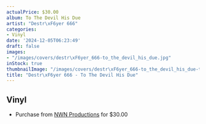 ```yaml
---
actualPrice: $30.00
album: To The Devil His Due
artist: "Destr\xF6yer 666"
categories:
- Vinyl
date: '2024-12-05T06:23:49'
draft: false
images:
- "/images/covers/destr\xF6yer_666-to_the_devil_his_due.jpg"
inStock: true
thumbnailImage: "/images/covers/destr\xF6yer_666-to_the_devil_his_due-thumb.jpg"
title: "Destr\xF6yer 666 - To The Devil His Due"
---
```


## Vinyl
* Purchase from [NWN Productions](http://shop.nwnprod.com/index.php?route=product/product&path=75&product_id=58225&sort=pd.name&order=ASC) for $30.00
